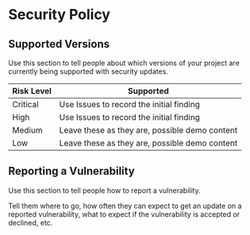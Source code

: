 # Security Policy

## Supported Versions

Use this section to tell people about which versions of your project are
currently being supported with security updates.

| Risk Level | Supported                                      |
| -------    | ---------------------------------------------- |
| Critical   | Use Issues to record the initial finding       |
| High       | Use Issues to record the initial finding       |
| Medium     | Leave these as they are, possible demo content |
| Low        | Leave these as they are, possible demo content |

## Reporting a Vulnerability

Use this section to tell people how to report a vulnerability.

Tell them where to go, how often they can expect to get an update on a
reported vulnerability, what to expect if the vulnerability is accepted or
declined, etc.
